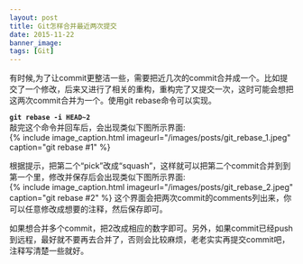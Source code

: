 ```yaml
---
layout: post
title: Git怎样合并最近两次提交
date: 2015-11-22
banner_image: 
tags: [Git]
---
```


有时候,为了让commit更整洁一些，需要把近几次的commit合并成一个。比如提交了一个修改，后来又进行了相关的重构，重构完了又提交一次，这时可能会想把这两次commit合并为一个。使用git rebase命令可以实现。

<!--more-->

**`git rebase -i HEAD~2`**  
敲完这个命令并回车后，会出现类似下图所示界面:  
{% include image_caption.html imageurl="/images/posts/git_rebase_1.jpeg" caption="git rebase #1" %} 

根据提示，把第二个“pick”改成“squash”，这样就可以把第二个commit合并到到第一个里，修改并保存后会出现类似下图所示界面:  
{% include image_caption.html imageurl="/images/posts/git_rebase_2.jpeg" caption="git rebase #2" %}
这个界面会把两次commit的comments列出来，你可以任意修改成想要的注释，然后保存即可。  

如果想合并多个commit，把2改成相应的数字即可。另外，如果commit已经push到远程，最好就不要再去合并了，否则会比较麻烦，老老实实再提交commit吧，注释写清楚一些就好。

